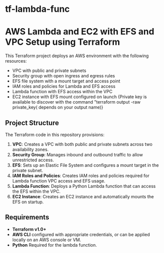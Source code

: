 # tf-lambda-func

# AWS Lambda and EC2 with EFS and VPC Setup using Terraform

This Terraform project deploys an AWS environment with the following resources:
- VPC with public and private subnets
- Security group with open ingress and egress rules
- EFS file system with a mount target and access point
- IAM roles and policies for Lambda and EFS access
- Lambda function with EFS access within the VPC
- EC2 instance with EFS mount configured on launch {Private key is available to discover with the command "terraform output -raw private_key( depends on your output name)}

## Project Structure
The Terraform code in this repository provisions:
1. **VPC**: Creates a VPC with both public and private subnets across two availability zones.
2. **Security Group**: Manages inbound and outbound traffic to allow unrestricted access.
3. **EFS**: Sets up an Elastic File System and configures a mount target in the private subnet.
4. **IAM Roles and Policies**: Creates IAM roles and policies required for Lambda function VPC access and EFS usage.
5. **Lambda Function**: Deploys a Python Lambda function that can access the EFS within the VPC.
6. **EC2 Instance**: Creates an EC2 instance and automatically mounts the EFS on startup.

## Requirements
- **Terraform v1.0+**
- **AWS CLI** configured with appropriate credentials, or can be applied locally on an AWS console or VM.
- **Python** Required for the lambda function.